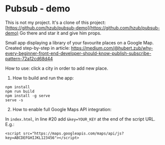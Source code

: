 # Pubsub - demo

This is not my project. It's a clone of this project: [https://github.com/hzub/pubsub-demo](https://github.com/hzub/pubsub-demo)
Go there and star it and give him props.

Small app displaying a library of your favourite places on a Google Map.
Created step-by-step in article:
https://medium.com/@hubert.zub/why-every-beginner-front-end-developer-should-know-publish-subscribe-pattern-72a12cd68d44

How to use: click a city in order to add new place.

1. How to build and run the app:
```
npm install
npm run build
npm install -g serve
serve -s
```

2. How to enable full Google Maps API integration:

In `index.html`, in line #20 add `&key=YOUR_KEY` at the end of the script URL. E.g.:
```
<script src="https://maps.googleapis.com/maps/api/js?key=ABCDEFGHIJKL123456"></script>
```
